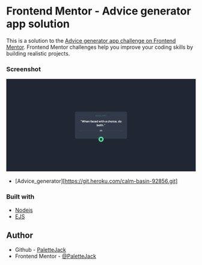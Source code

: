 # Frontend Mentor - Advice generator app solution

This is a solution to the [Advice generator app challenge on Frontend Mentor](https://www.frontendmentor.io/challenges/advice-generator-app-QdUG-13db). Frontend Mentor challenges help you improve your coding skills by building realistic projects.

### Screenshot

![](./screenshot.png)
- [Advice_generator][https://git.heroku.com/calm-basin-92856.git]
### Built with

- [Nodejs](https://nodejs.org/en/)
- [EJS](https://ejs.co/)

## Author

- Github - [PaletteJack](https://github.com/PaletteJack)
- Frontend Mentor - [@PaletteJack](https://www.frontendmentor.io/profile/PaletteJack)
